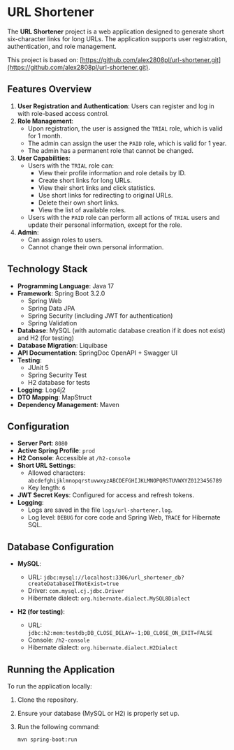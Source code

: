 # URL Shortener

The **URL Shortener** project is a web application designed to generate short six-character links for long URLs. The application supports user registration, authentication, and role management.

This project is based on: [https://github.com/alex2808pl/url-shortener.git](https://github.com/alex2808pl/url-shortener.git).

## Features Overview

1. **User Registration and Authentication**: Users can register and log in with role-based access control.
2. **Role Management**:
    - Upon registration, the user is assigned the `TRIAL` role, which is valid for 1 month.
    - The admin can assign the user the `PAID` role, which is valid for 1 year.
    - The admin has a permanent role that cannot be changed.
3. **User Capabilities**:
    - Users with the `TRIAL` role can:
        - View their profile information and role details by ID.
        - Create short links for long URLs.
        - View their short links and click statistics.
        - Use short links for redirecting to original URLs.
        - Delete their own short links.
        - View the list of available roles.
    - Users with the `PAID` role can perform all actions of `TRIAL` users and update their personal information, except for the role.
4. **Admin**:
    - Can assign roles to users.
    - Cannot change their own personal information.

## Technology Stack

- **Programming Language**: Java 17
- **Framework**: Spring Boot 3.2.0
    - Spring Web
    - Spring Data JPA
    - Spring Security (including JWT for authentication)
    - Spring Validation
- **Database**: MySQL (with automatic database creation if it does not exist) and H2 (for testing)
- **Database Migration**: Liquibase
- **API Documentation**: SpringDoc OpenAPI + Swagger UI
- **Testing**:
    - JUnit 5
    - Spring Security Test
    - H2 database for tests
- **Logging**: Log4j2
- **DTO Mapping**: MapStruct
- **Dependency Management**: Maven

## Configuration

- **Server Port**: `8080`
- **Active Spring Profile**: `prod`
- **H2 Console**: Accessible at `/h2-console`
- **Short URL Settings**:
    - Allowed characters: `abcdefghijklmnopqrstuvwxyzABCDEFGHIJKLMNOPQRSTUVWXYZ0123456789`
    - Key length: `6`
- **JWT Secret Keys**: Configured for access and refresh tokens.
- **Logging**:
    - Logs are saved in the file `logs/url-shortener.log`.
    - Log level: `DEBUG` for core code and Spring Web, `TRACE` for Hibernate SQL.

## Database Configuration

- **MySQL**:
    - URL: `jdbc:mysql://localhost:3306/url_shortener_db?createDatabaseIfNotExist=true`
    - Driver: `com.mysql.cj.jdbc.Driver`
    - Hibernate dialect: `org.hibernate.dialect.MySQL8Dialect`

- **H2 (for testing)**:
    - URL: `jdbc:h2:mem:testdb;DB_CLOSE_DELAY=-1;DB_CLOSE_ON_EXIT=FALSE`
    - Console: `/h2-console`
    - Hibernate dialect: `org.hibernate.dialect.H2Dialect`

## Running the Application

To run the application locally:

1. Clone the repository.
2. Ensure your database (MySQL or H2) is properly set up.
3. Run the following command:

   ```bash
   mvn spring-boot:run
